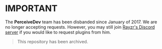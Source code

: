 # IMPORTANT

The **PerceiveDev** team has been disbanded since January of 2017. We are no longer accepting requests. However, you may still join [Rayzr's Discord server](https://discord.io/rayzrdevofficial) if you would like to request plugins from him.

> This repository has been archived.
